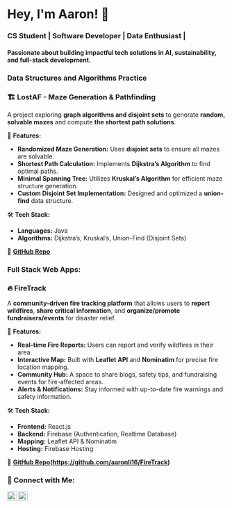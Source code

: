 <h1>Hey, I'm Aaron! 👋</h1>
<h3>CS Student | Software Developer | Data Enthusiast | </h3>
<h4>Passionate about building impactful tech solutions in AI, sustainability, and full-stack development.</h4>


### <b>Data Structures and Algorithms Practice </b>

### 🏗 LostAF - Maze Generation & Pathfinding
A project exploring **graph algorithms and disjoint sets** to generate **random, solvable mazes** and compute **the shortest path solutions**.

🚀 **Features:**
- **Randomized Maze Generation:** Uses **disjoint sets** to ensure all mazes are solvable.
- **Shortest Path Calculation:** Implements **Dijkstra’s Algorithm** to find optimal paths.
- **Minimal Spanning Tree:** Utilizes **Kruskal’s Algorithm** for efficient maze structure generation.
- **Custom Disjoint Set Implementation:** Designed and optimized a **union-find** data structure.

🛠 **Tech Stack:**
- **Languages:**  Java 
- **Algorithms:** Dijkstra’s, Kruskal’s, Union-Find (Disjoint Sets)

🔗 **[GitHub Repo](https://github.com/aaronli16/LostAF)**


### <b>Full Stack Web Apps: </b>

### 🔥 FireTrack
A **community-driven fire tracking platform** that allows users to **report wildfires**, **share critical information**, and **organize/promote fundraisers/events** for disaster relief.

🚀 **Features:**
- **Real-time Fire Reports:** Users can report and verify wildfires in their area.
- **Interactive Map:** Built with **Leaflet API** and **Nominatim** for precise fire location mapping.
- **Community Hub:** A space to share blogs, safety tips, and fundraising events for fire-affected areas.
- **Alerts & Notifications:** Stay informed with up-to-date fire warnings and safety information.

🛠 **Tech Stack:**
- **Frontend:** React.js
- **Backend:** Firebase (Authentication, Realtime Database)
- **Mapping:** Leaflet API & Nominatim
- **Hosting:** Firebase Hosting

🔗 **[GitHub Repo](#)(https://github.com/aaronli16/FireTrack)** 





### 🤳 Connect with Me:

[<img align="left" alt="Aaron Li Linkdein | LinkedIn" width="22px" src="https://cdn.jsdelivr.net/npm/simple-icons@v3/icons/linkedin.svg" />][linkedin]
[<img align="left" alt="Aaron Li Insta | Instagram" width="22px" src="https://cdn.jsdelivr.net/npm/simple-icons@v3/icons/instagram.svg" />][instagram]


[instagram]: https://www.instagram.com/_aaronlii/
[linkedin]: https://www.linkedin.com/in/aaron-li-0b4161248/


